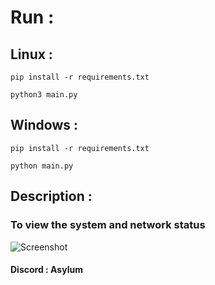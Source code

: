 # Run : 
## Linux :

```
pip install -r requirements.txt
```
```
python3 main.py
```
## Windows :
```
pip install -r requirements.txt
```
```
python main.py
```
## Description :
### To view the system and network status
![Screenshot](https://github.com/user-attachments/assets/7a8f3382-78d0-4870-9009-3dcd07ecd3bf)

#### Discord : Asylum
